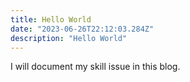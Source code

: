 ```yaml
---
title: Hello World
date: "2023-06-26T22:12:03.284Z"
description: "Hello World"
---
```


I will document my skill issue in this blog.
